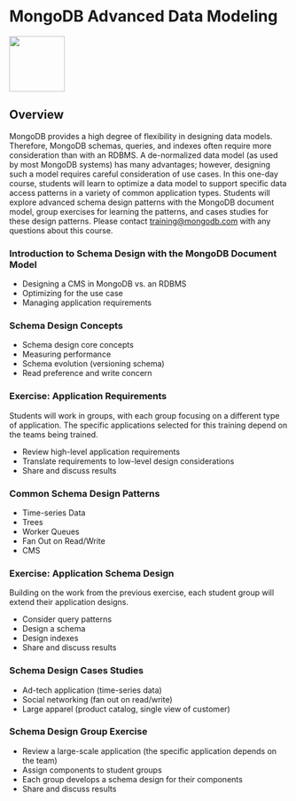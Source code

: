 # MongoDB Advanced Data Modeling

<img src="img/mongodb-university-logo.png" class="floatright single" style="width: 100px">

## Overview

MongoDB provides a high degree of flexibility in designing data models. Therefore, MongoDB schemas, queries, and indexes often require more consideration than with an RDBMS. A de-normalized data model (as used by most MongoDB systems) has many advantages; however, designing such a model requires careful consideration of use cases. In this one-day course, students will learn to optimize a data model to support specific data access patterns in a variety of common application types. Students will explore advanced schema design patterns with the MongoDB document model, group exercises for learning the patterns, and cases studies for these design patterns. Please contact <a href="mailto:training@mongodb.com">training@mongodb.com</a> with any questions about this course.

### Introduction to Schema Design with the MongoDB Document Model

* Designing a CMS in MongoDB vs. an RDBMS
* Optimizing for the use case
* Managing application requirements

### Schema Design Concepts

* Schema design core concepts
* Measuring performance
* Schema evolution (versioning schema)
* Read preference and write concern

### Exercise: Application Requirements

Students will work in groups, with each group focusing on a different type of application. The specific applications selected for this training depend on the teams being trained.

* Review high-level application requirements
* Translate requirements to low-level design considerations
* Share and discuss results


### Common Schema Design Patterns

* Time-series Data
* Trees
* Worker Queues
* Fan Out on Read/Write
* CMS

### Exercise: Application Schema Design

Building on the work from the previous exercise, each student group will extend their application designs.

* Consider query patterns
* Design a schema
* Design indexes
* Share and discuss results

### Schema Design Cases Studies

* Ad-tech application (time-series data)
* Social networking (fan out on read/write)
* Large apparel (product catalog, single view of customer)

### Schema Design Group Exercise

* Review a large-scale application (the specific application depends on the team)
* Assign components to student groups
* Each group develops a schema design for their components
* Share and discuss results


<style>#resources_table{display:none;}</style>
